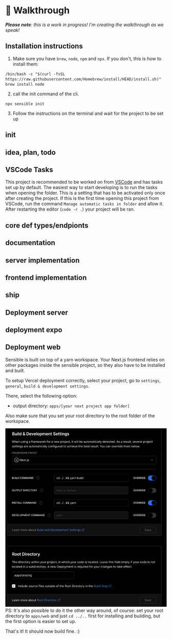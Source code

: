 # 🐰 Walkthrough

_**Please note**: this is a work in progress! I'm creating the walkthrough as we speak!_

## Installation instructions

1. Make sure you have `brew`, `node`, `npm` and `npx`. If you don't, this is how to install them:

```
/bin/bash -c "$(curl -fsSL https://raw.githubusercontent.com/Homebrew/install/HEAD/install.sh)"
brew install node
```

2. call the init command of the cli.

```
npx sensible init
```

3. Follow the instructions on the terminal and wait for the project to be set up

## init

## idea, plan, todo

## VSCode Tasks

This project is recommended to be worked on from [VSCode](https://code.visualstudio.com) and has tasks set up by default. The easiest way to start developing is to run the tasks when opening the folder. This is a setting that has to be activated only once after creating the project. If this is the first time opening this project from VSCode, run the command `Manage automatic tasks in folder` and allow it. After restarting the editor (`code -r .`) your project will be ran.

## core def types/endpionts

## documentation

## server implementation

## frontend implementation

## ship

## Deployment server

## deployment expo

## Deployment web

Sensible is built on top of a yarn workspace. Your Next.js frontend relies on other packages inside the sensible project, so they also have to be installed and built.

To setup Vercel deployment correctly, select your project, go to `settings`, `general`, `build & development settings`.

There, select the following option:

- output directory: `apps/[your next project app folder]`

Also make sure that you set your root directory to the root folder of the workspace.

![](./deploying-on-vercel.png)
PS: It's also possible to do it the other way around, of course: set your root directory to `apps/web` and just `cd ../..` first for installing and building, but the first option is easier to set up.

That's it! It should now build fine. :)
